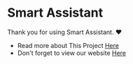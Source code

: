 # Smart Assistant
Thank you for using Smart Assistant. ❤️
* Read more about This Project [Here](https://github.com/amirhosseinf79/Smart-Assistant/wiki)
* Don't forget to view our website [Here](https://my-smart.ddns.net)
